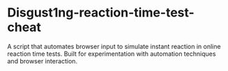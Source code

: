 # Disgust1ng-reaction-time-test-cheat
A script that automates browser input to simulate instant reaction in online reaction time tests. Built for experimentation with automation techniques and browser interaction.
